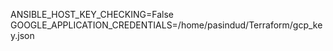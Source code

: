 ANSIBLE_HOST_KEY_CHECKING=False
GOOGLE_APPLICATION_CREDENTIALS=/home/pasindud/Terraform/gcp_key.json
